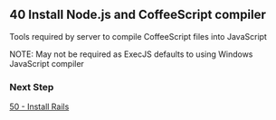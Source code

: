 ## 40 Install Node.js and CoffeeScript compiler
Tools required by server to compile CoffeeScript files into JavaScript

NOTE: May not be required as ExecJS defaults to using Windows JavaScript compiler

### Next Step

[50 - Install Rails](https://github.com/remomueller/documentation/tree/master/windows/50-rails.md)
